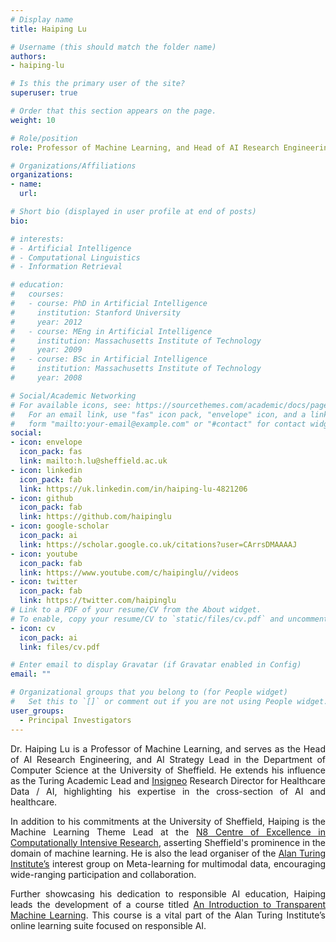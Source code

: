 ```yaml
---
# Display name
title: Haiping Lu

# Username (this should match the folder name)
authors:
- haiping-lu

# Is this the primary user of the site?
superuser: true

# Order that this section appears on the page.
weight: 10

# Role/position
role: Professor of Machine Learning, and Head of AI Research Engineering, University of Sheffield & Turing Academic Lead, Alan Turing Institute

# Organizations/Affiliations
organizations:
- name: 
  url:

# Short bio (displayed in user profile at end of posts)
bio: 

# interests:
# - Artificial Intelligence
# - Computational Linguistics
# - Information Retrieval

# education:
#   courses:
#   - course: PhD in Artificial Intelligence
#     institution: Stanford University
#     year: 2012
#   - course: MEng in Artificial Intelligence
#     institution: Massachusetts Institute of Technology
#     year: 2009
#   - course: BSc in Artificial Intelligence
#     institution: Massachusetts Institute of Technology
#     year: 2008

# Social/Academic Networking
# For available icons, see: https://sourcethemes.com/academic/docs/page-builder/#icons
#   For an email link, use "fas" icon pack, "envelope" icon, and a link in the
#   form "mailto:your-email@example.com" or "#contact" for contact widget.
social:
- icon: envelope
  icon_pack: fas
  link: mailto:h.lu@sheffield.ac.uk
- icon: linkedin
  icon_pack: fab
  link: https://uk.linkedin.com/in/haiping-lu-4821206
- icon: github
  icon_pack: fab
  link: https://github.com/haipinglu
- icon: google-scholar
  icon_pack: ai
  link: https://scholar.google.co.uk/citations?user=CArrsDMAAAAJ
- icon: youtube
  icon_pack: fab
  link: https://www.youtube.com/c/haipinglu//videos  
- icon: twitter
  icon_pack: fab
  link: https://twitter.com/haipinglu
# Link to a PDF of your resume/CV from the About widget.
# To enable, copy your resume/CV to `static/files/cv.pdf` and uncomment the lines below.
- icon: cv
  icon_pack: ai
  link: files/cv.pdf

# Enter email to display Gravatar (if Gravatar enabled in Config)
email: ""

# Organizational groups that you belong to (for People widget)
#   Set this to `[]` or comment out if you are not using People widget.
user_groups:
  - Principal Investigators
---
```


<p style="text-align:justify">
Dr. Haiping Lu is a Professor of Machine Learning, and serves as the Head of AI Research Engineering, and AI Strategy Lead in the Department of Computer Science at the University of Sheffield. He extends his influence as the Turing Academic Lead and <a href="https://www.sheffield.ac.uk/insigneo">Insigneo</a> Research Director for Healthcare Data / AI, highlighting his expertise in the cross-section of AI and healthcare.
</p>

<p style="text-align:justify">
In addition to his commitments at the University of Sheffield, Haiping is the Machine Learning Theme Lead at the <a href="https://n8cir.org.uk/">N8 Centre of Excellence in Computationally Intensive Research</a>, asserting Sheffield's prominence in the domain of machine learning. He is also the lead organiser of the <a href="https://www.turing.ac.uk/">Alan Turing Institute’s</a> interest group on Meta-learning for multimodal data, encouraging wide-ranging participation and collaboration.
</p>

<p style="text-align:justify">
Further showcasing his dedication to responsible AI education, Haiping leads the development of a course titled <a href="https://pykale.github.io/transparentML/">An Introduction to Transparent Machine Learning</a>. This course is a vital part of the Alan Turing Institute’s online learning suite focused on responsible AI.
</p>
